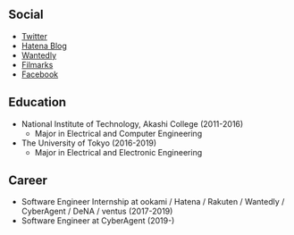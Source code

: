 ## Social

- [Twitter](https://twitter.com/rinchsan)
- [Hatena Blog](http://snowman-mh.hatenablog.com/)
- [Wantedly](https://www.wantedly.com/users/19601398)
- [Filmarks](https://filmarks.com/users/snowman_mh)
- [Facebook](https://www.facebook.com/mcdonalds.only)

## Education

- National Institute of Technology, Akashi College (2011-2016)
  - Major in Electrical and Computer Engineering
- The University of Tokyo (2016-2019)
  - Major in Electrical and Electronic Engineering

## Career

- Software Engineer Internship at ookami / Hatena / Rakuten / Wantedly / CyberAgent / DeNA / ventus (2017-2019)
- Software Engineer at CyberAgent (2019-)
